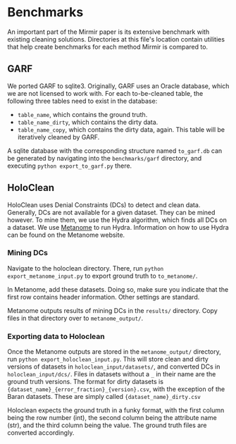 # Benchmarks
An important part of the Mirmir paper is its extensive benchmark with existing cleaning solutions.
Directories at this file's location contain utilities that help create benchmarks for each method Mirmir is compared to.

## GARF
We ported GARF to sqlite3. Originally, GARF uses an Oracle database, which we are not licensed to work with.
For each to-be-cleaned table, the following three tables need to exist in the database:
- `table_name`, which contains the ground truth.
- `table_name_dirty`, which contains the dirty data.
- `table_name_copy`, which contains the dirty data, again. This table will be iteratively cleaned by GARF.

A sqlite database with the corresponding structure named `to_garf.db` can be generated by navigating into the `benchmarks/garf` directory, and executing `python export_to_garf.py` there.

## HoloClean
HoloClean uses Denial Constraints (DCs) to detect and clean data.
Generally, DCs are not available for a given dataset.
They can be mined however.
To mine them, we use the Hydra algorithm, which finds all DCs on a dataset.
We use [Metanome](http://metanome.de) to run Hydra.
Information on how to use Hydra can be found on the Metanome website.

### Mining DCs
Navigate to the holoclean directory.
There, run `python export_metanome_input.py` to export ground truth to `to_metanome/`.

In Metanome, add these datasets.
Doing so, make sure you indicate that the first row contains header information.
Other settings are standard.

Metanome outputs results of mining DCs in the `results/` directory.
Copy files in that directory over to `metanome_output/`.

### Exporting data to Holoclean
Once the Metanome outputs are stored in the `metanome_output/` directory, run `python export_holoclean_input.py`.
This will store clean and dirty versions of datasets in `holoclean_input/datasets/`, and converted DCs in `holoclean_input/dcs/`.
Files in datasets without a `_` in their name are the ground truth versions.
The format for dirty datasets is `{dataset_name}_{error_fraction}_{version}.csv`, with the exception of the Baran datasets.
These are simply called `{dataset_name}_dirty.csv`

Holoclean expects the ground truth in a funky format, with the first column being the row number (int), the second column being the attribute name (str), and the third column being the value.
The ground truth files are converted accordingly.
